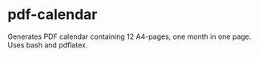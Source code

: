 # pdf-calendar
Generates PDF calendar containing 12 A4-pages, one month in one page. Uses bash and pdflatex.
